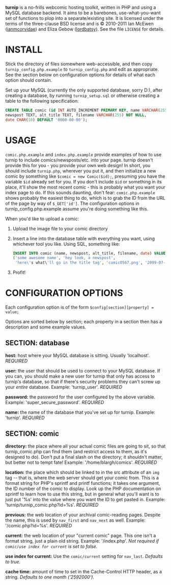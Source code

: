 **turnip** is a no-frills webcomic hosting toolkit, written in PHP and using a 
MySQL database backend. It aims to be a barebones, use-what-you-want set of 
functions to plop into a separate/existing site. It is licensed under the terms
of the three-clause BSD license and is © 2010-2011 Ian McEwen 
([ianmcorvidae](https://github.com/ianmcorvidae)) and Eliza Gebow 
([lordbatsy](https://github.com/lordbatsy)). See the file `LICENSE` for details.

INSTALL
=======
Stick the directory of files somewhere web-accessible, and then copy 
`turnip_config.php.example` to `turnip_config.php` and edit as appropriate. 
See the section below on configuration options for details of what each option 
should contain.

Set up your MySQL (currently the only supported database, sorry D:), after 
creating a database, by running `turnip_setup.sql` or otherwise creating a 
table to the following specification:

```sql
CREATE TABLE comic (id INT AUTO_INCREMENT PRIMARY KEY, name VARCHAR(255), 
newspost TEXT, alt_title TEXT, filename VARCHAR(255) NOT NULL, 
date CHAR(10) DEFAULT '0000-00-00');
```

USAGE
=====
`comic.php.example` and `index.php.example` provide examples of how to use 
turnip to include comics/newsposts/etc. into your page. turnip doesn't provide 
this for you - you provide your own web design! In short, you should include 
`turnip.php`, wherever you put it, and then initialize a new comic by something 
like `$comic = new Comic($id);`, presuming you have the variable `$id` already 
set for you. If you don't include `$id` or something in its place, it'll show 
the most recent comic - this is probably what you want your index page to do. 
If this sounds daunting, don't fear: `comic.php.example` shows probably the 
easiest thing to do, which is to grab the ID from the URL of the page by way of 
`$_GET['id']`. The configuration options in turnip_config.php.example assume 
you're doing something like this. 

When you'd like to upload a comic:

1. Upload the image file to your comic directory
2. Insert a line into the database table with everything you want, using 
   whichever tool you like. Using SQL, something like: 

    ```sql
    INSERT INTO comic (name, newspost, alt_title, filename, date) VALUES 
    ('some awesome name', 'hey look, a newspost', 
     'here\'s what\'ll go in the title tag', 'comic0567.png', '2099-07-18');
    ```
3. Profit!

CONFIGURATION OPTIONS
=====================
Each configuration option is of the form `$config[section][property] = value;`

Options are sorted below by section; each property in a section then has a 
description and some example values.

SECTION: database
-----------------

**host:** host where your MySQL database is sitting. 
Usually 'localhost'. *REQUIRED*

**user:** the user that should be used to connect to your MySQL database. 
If you can, you should make a new user for turnip that only has access to 
turnip's database, so that if there's security problems they can't screw up 
your *entire* database. 
Example: 'turnip_user'. *REQUIRED*

**password:** the password for the user configured by the above variable. 
Example: 'super_secure_password'. *REQUIRED*

**name:** the name of the database that you've set up for turnip. 
Example: 'turnip'. *REQUIRED*

SECTION: comic
--------------

**directory:** the place where all your actual comic files are going to sit, so 
that turnip_comic.php can find them (and restrict access to them, as it's 
designed to do). Don't put a final slash on the directory; it shouldn't matter, 
but better not to tempt fate! 
Example: '/home/blargh/comics'. *REQUIRED*

**location:** the place which should be linked to in the src attribute of an 
`img` tag -- that is, where the web server should get your comic from. 
This is a format string for PHP's sprintf and printf functions; it takes one 
argument, the ID number of the comic to display. Look up the PHP documentation
on sprintf to learn how to use this string, but in general what you'll want is 
to just put '%s' into the value where you want the ID to get pasted in. 
Example: 'turnip/turnip_comic.php?id=%s'. *REQUIRED*

**previous:** the web location of your archival comic-reading pages. 
Despite the name, this is used by `nav_first` and `nav_next` as well. 
Example: '/comic.php?id=%s'. *REQUIRED*

**current:** the web location of your "current comic" page. 
This one isn't a format string, just a plain old string. 
Example: '/index.php'. 
*Not required if `comic/use index for current` is set to false.*

**use index for current:** Use the `comic/current` setting for `nav_last`. 
*Defaults to true.*

**cache time:** amount of time to set in the Cache-Control HTTP header, 
as a string. 
*Defaults to one month ('2592000').*
